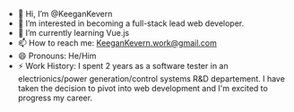 - 👋 Hi, I’m @KeeganKevern
- 👀 I’m interested in becoming a full-stack lead web developer.
- 🌱 I’m currently learning Vue.js 
- 📫 How to reach me: KeeganKevern.work@gmail.com
- 😄 Pronouns: He/Him
- ⚡ Work History: I spent 2 years as a software tester in an electrionics/power generation/control systems R&D departement. I have taken the decision to pivot into web development and I'm excited to progress my career.

<!---
KeeganKevern/KeeganKevern is a ✨ special ✨ repository because its `README.md` (this file) appears on your GitHub profile.
You can click the Preview link to take a look at your changes.
--->
